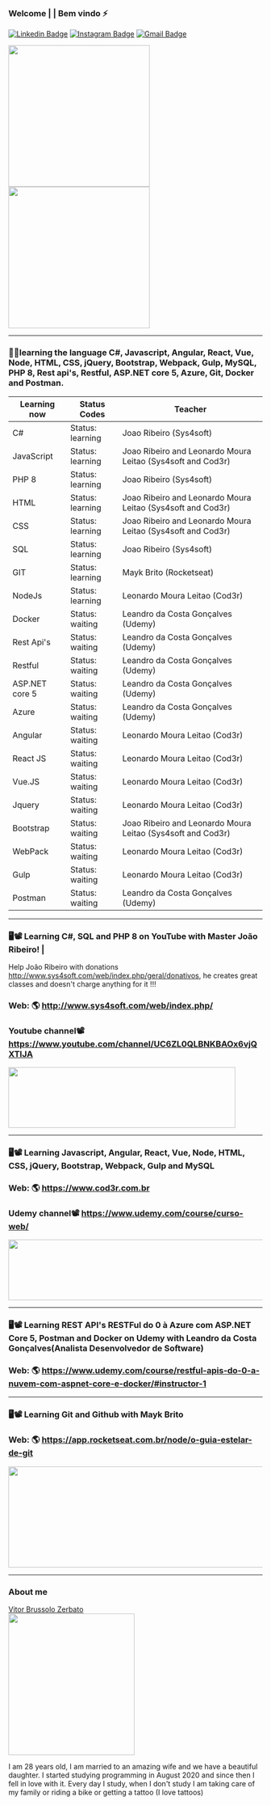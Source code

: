 ### Welcome | | Bem vindo ⚡

<!--
**Swankfuck/Swankfuck** is a ✨ _special_ ✨ repository because its `README.md` (this file) appears on your GitHub profile.

Here are some ideas to get you started:

- 🔭 I’m currently working on ...
- 🌱 I’m currently learning ...
- 👯 I’m looking to collaborate on ...
- 🤔 I’m looking for help with ...
- 💬 Ask me about ...
- 📫 How to reach me: ...
- 😄 Pronouns: ...
- ⚡ Fun fact: ...
img.gif-->

[![Linkedin Badge](https://img.shields.io/badge/-Linkedin-blue?style=flat-square&logo=Linkedin&logoColor=white&link=https:/https://www.linkedin.com/in/vitor-brussolo-zerbato-474447176//)](https://www.linkedin.com/in/vitor-brussolo-zerbato-474447176//)
[![Instagram Badge](https://img.shields.io/badge/-Instagram-a43b9d?style=flat-square&logo=Instagram&logoColor=white&link=https://https://www.instagram.com/vihhbz/?hl=pt-br/)](https://www.instagram.com/vihhbz/?hl=pt-br/)
[![Gmail Badge](https://img.shields.io/badge/-Gmail-c14438?style=flat-square&logo=Gmail&logoColor=white&link=mailto:vitorbrussolo@gmail.com)](mailto:vitorbrussolo@gmail.com)
<p float="left">
<img style="margin: 0 auto" src="https://media.giphy.com/media/h4HxXVdFQIBq6vMt1q/giphy.gif" height="280">
<img style="margin: 0 auto" src="https://user-images.githubusercontent.com/70340981/93691562-2aad8800-fabd-11ea-96b8-55b8414d9b1b.png" height="280">
</p>


---------------------------------------------------------------------------------------------------------------------------------------------------------

### 👨‍💻learning the language C#, Javascript, Angular, React, Vue, Node, HTML, CSS, jQuery, Bootstrap, Webpack, Gulp, MySQL, PHP 8, Rest api's, Restful, ASP.NET core 5, Azure, Git, Docker and Postman.



|Learning now          | Status Codes                                       |Teacher                                                         |
|----------------------|----------------------------------------------------|----------------------------------------------------------------|
|C#                    | Status: learning                                   |Joao Ribeiro (Sys4soft)                                         |
|JavaScript            | Status: learning                                   |Joao Ribeiro and Leonardo Moura Leitao (Sys4soft and Cod3r)     |
|PHP 8                 | Status: learning                                   |Joao Ribeiro (Sys4soft)                                         |
|HTML                  | Status: learning                                   |Joao Ribeiro and Leonardo Moura Leitao (Sys4soft and Cod3r)     |
|CSS                   | Status: learning                                   |Joao Ribeiro and Leonardo Moura Leitao (Sys4soft and Cod3r)     |
|SQL                   | Status: learning                                   |Joao Ribeiro (Sys4soft)                                         |
|GIT                   | Status: learning                                   |Mayk Brito (Rocketseat)                                         |
|NodeJs                | Status: learning                                   |Leonardo Moura Leitao (Cod3r)                                   |
|Docker                | Status: waiting                                    |Leandro da Costa Gonçalves (Udemy)                              |
|Rest Api's            | Status: waiting                                    |Leandro da Costa Gonçalves (Udemy)                              |
|Restful               | Status: waiting                                    |Leandro da Costa Gonçalves (Udemy)                              |
|ASP.NET core 5        | Status: waiting                                    |Leandro da Costa Gonçalves (Udemy)                              |
|Azure                 | Status: waiting                                    |Leandro da Costa Gonçalves (Udemy)                              |
|Angular               | Status: waiting                                    |Leonardo Moura Leitao (Cod3r)                                   |
|React JS              | Status: waiting                                    |Leonardo Moura Leitao (Cod3r)                                   |
|Vue.JS                | Status: waiting                                    |Leonardo Moura Leitao (Cod3r)                                   |
|Jquery                | Status: waiting                                    |Leonardo Moura Leitao (Cod3r)                                   |
|Bootstrap             | Status: waiting                                    |Joao Ribeiro and Leonardo Moura Leitao (Sys4soft and Cod3r)     |
|WebPack               | Status: waiting                                    |Leonardo Moura Leitao (Cod3r)                                   |
|Gulp                  | Status: waiting                                    |Leonardo Moura Leitao (Cod3r)                                   |
|Postman               | Status: waiting                                    |Leandro da Costa Gonçalves (Udemy)                              |
 
---------------------------------------------------------------------------------------------------------------------------------------------------------

### 🖥📽 Learning C#, SQL and PHP 8 on YouTube with Master João Ribeiro! |


Help João Ribeiro with donations  http://www.sys4soft.com/web/index.php/geral/donativos, he creates great classes and doesn't charge anything for it !!! 

### Web: 🌎 http://www.sys4soft.com/web/index.php/<br>
### Youtube channel📽 https://www.youtube.com/channel/UC6ZL0QLBNKBAOx6vjQXTIJA<br>


 <img src="https://user-images.githubusercontent.com/70340981/93710679-e652d400-fb1e-11ea-9fb9-582eaaa4f9bf.png" width="450" height="120"/>
 
 ---------------------------------------------------------------------------------------------------------------------------------------------------------

### 🖥📽 Learning Javascript, Angular, React, Vue, Node, HTML, CSS, jQuery, Bootstrap, Webpack, Gulp and MySQL

### Web: 🌎 https://www.cod3r.com.br
### Udemy channel📽 https://www.udemy.com/course/curso-web/


<img src="https://user-images.githubusercontent.com/70340981/104071249-870cf280-51e7-11eb-8231-e85893dc65bf.png" width="550" height="120"/>


---------------------------------------------------------------------------------------------------------------------------------------------------------

### 🖥📽 Learning REST API's RESTFul do 0 à Azure com ASP.NET Core 5, Postman and Docker on Udemy with Leandro da Costa Gonçalves(Analista Desenvolvedor de Software)

### Web: 🌎 https://www.udemy.com/course/restful-apis-do-0-a-nuvem-com-aspnet-core-e-docker/#instructor-1


---------------------------------------------------------------------------------------------------------------------------------------------------------

### 🖥📽 Learning Git and Github with Mayk Brito


### Web: 🌎 https://app.rocketseat.com.br/node/o-guia-estelar-de-git



<img src="https://user-images.githubusercontent.com/70340981/106161544-e6ff1500-6165-11eb-9764-9713e424cfca.png" width="550" height="200"/>



---------------------------------------------------------------------------------------------------------------------------------------------------------
### About me

<div class="LI-profile-badge"  data-version="v1" data-size="medium" data-locale="pt_BR" data-type="vertical" data-theme="dark" data-vanity="vitor-brussolo-zerbato-474447176"><a class="LI-simple-link" href='https://br.linkedin.com/in/vitor-brussolo-zerbato-474447176?trk=profile-badge'>Vitor Brussolo Zerbato</a></div>
 <img src="https://user-images.githubusercontent.com/70340981/104138290-e7d03280-5381-11eb-8dea-7edc9064a917.png" width="250" height="280"/>

I am 28 years old, I am married to an amazing wife and we have a beautiful daughter. I started studying programming in August 2020 and since then I fell in love with it. Every day I study, when I don't study I am taking care of my family or riding a bike or getting a tattoo (I love tattoos)

 
